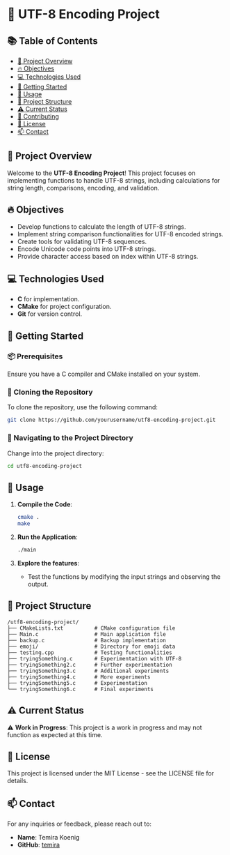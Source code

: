 # 📝 UTF-8 Encoding Project

## 📚 Table of Contents
- [🌟 Project Overview](#-project-overview)
- [🔥 Objectives](#-objectives)
- [💻 Technologies Used](#-technologies-used)
- [🚀 Getting Started](#-getting-started)
- [🎉 Usage](#-usage)
- [📁 Project Structure](#-project-structure)
- [⚠️ Current Status](#-current-status)
- [🤝 Contributing](#-contributing)
- [📝 License](#-license)
- [📫 Contact](#-contact)

## 🌟 Project Overview
Welcome to the **UTF-8 Encoding Project**! This project focuses on implementing functions to handle UTF-8 strings, including calculations for string length, comparisons, encoding, and validation. 

## 🔥 Objectives
- Develop functions to calculate the length of UTF-8 strings.
- Implement string comparison functionalities for UTF-8 encoded strings.
- Create tools for validating UTF-8 sequences.
- Encode Unicode code points into UTF-8 strings.
- Provide character access based on index within UTF-8 strings.

## 💻 Technologies Used
- **C** for implementation.
- **CMake** for project configuration.
- **Git** for version control.

## 🚀 Getting Started

### 📦 Prerequisites
Ensure you have a C compiler and CMake installed on your system.

### 🔄 Cloning the Repository
To clone the repository, use the following command:

```bash
git clone https://github.com/yourusername/utf8-encoding-project.git
```

### 📂 Navigating to the Project Directory
Change into the project directory:

```bash
cd utf8-encoding-project
```

## 🎉 Usage
1. **Compile the Code**:
   ```bash
   cmake .
   make
   ```

2. **Run the Application**:
   ```bash
   ./main
   ```

3. **Explore the features**:
   - Test the functions by modifying the input strings and observing the output.

## 📁 Project Structure
```plaintext
/utf8-encoding-project/
├── CMakeLists.txt          # CMake configuration file
├── Main.c                  # Main application file
├── backup.c                # Backup implementation
├── emoji/                  # Directory for emoji data
├── testing.cpp             # Testing functionalities
├── tryingSomething.c       # Experimentation with UTF-8
├── tryingSomething2.c      # Further experimentation
├── tryingSomething3.c      # Additional experiments
├── tryingSomething4.c      # More experiments
├── tryingSomething5.c      # Experimentation
└── tryingSomething6.c      # Final experiments
```

## ⚠️ Current Status
⚠️ **Work in Progress**: This project is a work in progress and may not function as expected at this time.

## 📝 License
This project is licensed under the MIT License - see the LICENSE file for details.

## 📫 Contact
For any inquiries or feedback, please reach out to:

- **Name**: Temira Koenig
- **GitHub**: [temira](https://github.com/temira)
